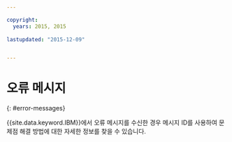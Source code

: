 ```yaml
---

copyright:
  years: 2015, 2015
  
lastupdated: "2015-12-09"


---
```



# 오류 메시지
{: #error-messages}


{{site.data.keyword.IBM}}에서 오류 메시지를 수신한 경우 메시지 ID를 사용하여 문제점 해결 방법에 대한 자세한 정보를 찾을 수 있습니다. 
